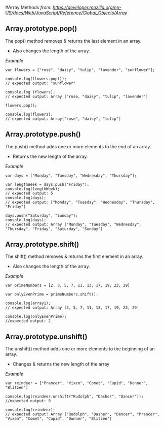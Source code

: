 #Array Methods
*from: https://developer.mozilla.org/en-US/docs/Web/JavaScript/Reference/Global_Objects/Array*

## Array.prototype.pop()
The pop() method removes & returns the last element in an array.
+ Also changes the length of the array.

*Example*
```
var flowers = ["rose", "daisy", "tulip", "lavender", "sunflower"];

console.log(flowers.pop());
// expected output: "sunflower"

console.log (flowers);
// expected output: Array ["rose, "daisy", "tulip", "lavender"]

flowers.pop();

console.log(flowers);
// expected output: Array["rose", "daisy", "tulip"]
```

## Array.prototype.push()
The push() method adds one or more elements to the end of an array.
+ Returns the new length of the array.

*Example*
```
var days = ["Monday", "Tuesday", "Wednesday", "Thursday"];

var lengthWeek = days.push("Friday");
console.log(lengthWeek);
// expected output: 5
console.log(days);
// expected output: ["Monday", "Tuesday", "Wednesday", "Thursday", "Friday"]

days.push("Saturday", "Sunday");
console.log(days);
// expected output: Array ["Monday", "Tuesday", "Wednesday", "Thursday", "Friday", "Saturday", "Sunday"]
```

## Array.prototype.shift()
The shift() method removes & returns the first element in an array.
+ Also changes the length of the array.

*Example*
```
var primeNumbers = [2, 3, 5, 7, 11, 13, 17, 19, 23, 29]

var onlyEvenPrime = primeNumbers.shift();

console.log(array1);
// expected output: Array [3, 5, 7, 11, 13, 17, 19, 23, 29]

console.log(onlyEvenPrime);
//expected output: 2
```

## Array.prototype.unshift()
The unshift() method adds one or more elements to the beginning of an array.
+ Changes & returns the new length of the array

*Example*
```
var reindeer = ["Prancer", "Vixen", "Comet", "Cupid", "Donner", "Blitzen"]

console.log(reindeer.unshift("Rudolph", "Dasher", "Dancer"));
//expected output: 9

console.log(reindeer);
// expected output: Array ["Rudolph", "Dasher", "Dancer", "Prancer", "Vixen", "Comet", "Cupid", "Donner", "Blitzen"]
```
